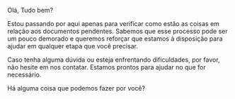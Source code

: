 Olá,
Tudo bem?

Estou passando por aqui apenas para verificar como estão as coisas em relação aos documentos pendentes. Sabemos que esse processo pode ser um pouco demorado e queremos reforçar que estamos à disposição para ajudar em qualquer etapa que você precisar.

Caso tenha alguma dúvida ou esteja enfrentando dificuldades, por favor, não hesite em nos contatar. Estamos prontos para ajudar no que for necessário.

Há alguma coisa que podemos fazer por você?